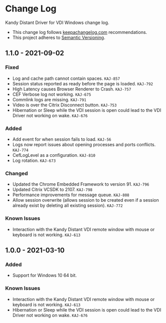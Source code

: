 # Change Log

Kandy Distant Driver for VDI Windows change log.

- This change log follows [keepachangelog.com](http://keepachangelog.com/) recommendations.
- This project adheres to [Semantic Versioning](http://semver.org/).

## 1.1.0 - 2021-09-02

### Fixed

- Log and cache path cannot contain spaces. `KAJ-857`
- Session status reported as ready before the page is loaded. `KAJ-792`
- High Latency causes Browser Renderer to Crash. `KAJ-757`
- CEF Verbose log not working. `KAJ-675`
- Commlink logs are missing. `KAJ-791`
- Video is over the Citrix Disconnect button. `KAJ-753`
- Hibernation or Sleep while the VDI session is open could lead to the VDI Driver not working on wake. `KAJ-676`

### Added

- Add event for when session fails to load. `KAJ-56`
- Logs now report issues about opening processes and ports conflicts. `KAJ-774`
- CefLogLevel as a configuration. `KAJ-810`
- Log rotation. `KAJ-673`

### Changed

- Updated the Chrome Embedded Framework to version 91. `KAJ-796`
- Updated Citrix VCSDK to 2107. `KAJ-798`
- Performance improvements for message queue. `KAJ-808`
- Allow session overwrite (allows session to be created even if a session already exist by deleting all existing session). `KAJ-772`

### Known Issues

- Interaction with the Kandy Distant VDI remote window with mouse or keyboard is not working. `KAJ-613`

## 1.0.0 - 2021-03-10

### Added

- Support for Windows 10 64 bit.

### Known Issues

- Interaction with the Kandy Distant VDI remote window with mouse or keyboard is not working. `KAJ-613`
- Hibernation or Sleep while the VDI session is open could lead to the VDI Driver not working on wake. `KAJ-676`
